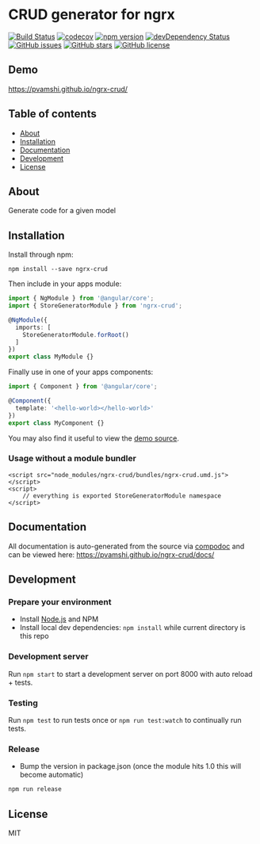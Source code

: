 # CRUD generator for ngrx
[![Build Status](https://travis-ci.org/pvamshi/ngrx-crud.svg?branch=master)](https://travis-ci.org/pvamshi/ngrx-crud)
[![codecov](https://codecov.io/gh/pvamshi/ngrx-crud/branch/master/graph/badge.svg)](https://codecov.io/gh/pvamshi/ngrx-crud)
[![npm version](https://badge.fury.io/js/ngrx-crud.svg)](http://badge.fury.io/js/ngrx-crud)
[![devDependency Status](https://david-dm.org/pvamshi/ngrx-crud/dev-status.svg)](https://david-dm.org/pvamshi/ngrx-crud?type=dev)
[![GitHub issues](https://img.shields.io/github/issues/pvamshi/ngrx-crud.svg)](https://github.com/pvamshi/ngrx-crud/issues)
[![GitHub stars](https://img.shields.io/github/stars/pvamshi/ngrx-crud.svg)](https://github.com/pvamshi/ngrx-crud/stargazers)
[![GitHub license](https://img.shields.io/badge/license-MIT-blue.svg)](https://raw.githubusercontent.com/pvamshi/ngrx-crud/master/LICENSE)

## Demo
https://pvamshi.github.io/ngrx-crud/

## Table of contents

- [About](#about)
- [Installation](#installation)
- [Documentation](#documentation)
- [Development](#development)
- [License](#license)

## About

Generate code for a given model

## Installation

Install through npm:
```
npm install --save ngrx-crud
```

Then include in your apps module:

```typescript
import { NgModule } from '@angular/core';
import { StoreGeneratorModule } from 'ngrx-crud';

@NgModule({
  imports: [
    StoreGeneratorModule.forRoot()
  ]
})
export class MyModule {}
```

Finally use in one of your apps components:
```typescript
import { Component } from '@angular/core';

@Component({
  template: '<hello-world></hello-world>'
})
export class MyComponent {}
```

You may also find it useful to view the [demo source](https://github.com/pvamshi/ngrx-crud/blob/master/demo/demo.component.ts).

### Usage without a module bundler
```
<script src="node_modules/ngrx-crud/bundles/ngrx-crud.umd.js"></script>
<script>
    // everything is exported StoreGeneratorModule namespace
</script>
```

## Documentation
All documentation is auto-generated from the source via [compodoc](https://compodoc.github.io/compodoc/) and can be viewed here:
https://pvamshi.github.io/ngrx-crud/docs/

## Development

### Prepare your environment
* Install [Node.js](http://nodejs.org/) and NPM
* Install local dev dependencies: `npm install` while current directory is this repo

### Development server
Run `npm start` to start a development server on port 8000 with auto reload + tests.

### Testing
Run `npm test` to run tests once or `npm run test:watch` to continually run tests.

### Release
* Bump the version in package.json (once the module hits 1.0 this will become automatic)
```bash
npm run release
```

## License

MIT
